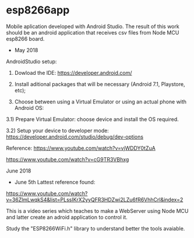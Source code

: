 # esp8266app
Mobile aplication developed with Android Studio. The result of this work should be an android application that receives csv files from Node MCU esp8266 board.

- May 2018

AndroidStudio setup:

1) Dowload the IDE: https://developer.android.com/

2) Install aditional packages that will be necessary (Android 7.1, Playstore, etc);

3) Choose between using a Virtual Emulator or using an actual phone with Android OS:

3.1) Prepare Virtual Emulator: choose device and install the OS required.

3.2) Setup your device to developer mode: https://developer.android.com/studio/debug/dev-options

Reference:
https://www.youtube.com/watch?v=vjWDDY0tZuA

https://www.youtube.com/watch?v=cG9TR3VBhxg

June 2018

- June 5th
Lattest reference found:

https://www.youtube.com/watch?v=36ZlmLwqkS4&list=PLssIKrX2yyQFR3HDZwi2LZu6fR6VhhCrl&index=2

This is a video series which teaches to make a WebServer using Node MCU and latter create an adroid application to control it.

Study the "ESP8266WiFi.h" library to understand better the tools avaiable.
